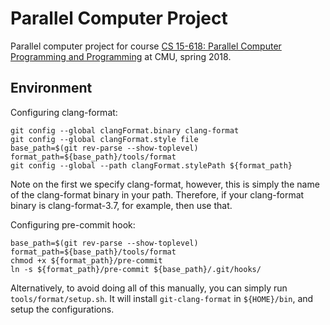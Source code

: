 # Parallel Computer Project

Parallel computer project for course [CS 15-618: Parallel Computer Programming
and Programming][1] at CMU, spring 2018.

## Environment
Configuring clang-format:
```{bash}
git config --global clangFormat.binary clang-format
git config --global clangFormat.style file
base_path=$(git rev-parse --show-toplevel)
format_path=${base_path}/tools/format
git config --global --path clangFormat.stylePath ${format_path}
```
Note on the first we specify clang-format, however, this is simply the name of
the clang-format binary in your path. Therefore, if your clang-format binary is
clang-format-3.7, for example, then use that.

Configuring pre-commit hook:
```{bash}
base_path=$(git rev-parse --show-toplevel)
format_path=${base_path}/tools/format
chmod +x ${format_path}/pre-commit
ln -s ${format_path}/pre-commit ${base_path}/.git/hooks/
```

Alternatively, to avoid doing all of this manually, you can simply run
``tools/format/setup.sh``. It will install ``git-clang-format`` in
``${HOME}/bin``, and setup the configurations.

[1]: http://www.cs.cmu.edu/afs/cs.cmu.edu/academic/class/15418-s18/www/
